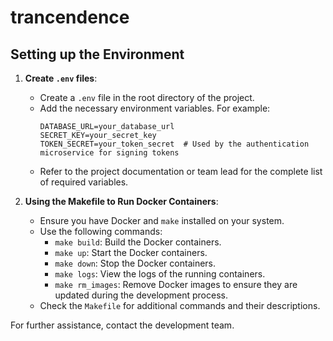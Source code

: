 # trancendence

## Setting up the Environment

1. **Create `.env` files**:
   - Create a `.env` file in the root directory of the project.
   - Add the necessary environment variables. For example:
     ```
     DATABASE_URL=your_database_url
     SECRET_KEY=your_secret_key
     TOKEN_SECRET=your_token_secret  # Used by the authentication microservice for signing tokens
     ```
   - Refer to the project documentation or team lead for the complete list of required variables.

2. **Using the Makefile to Run Docker Containers**:
   - Ensure you have Docker and `make` installed on your system.
   - Use the following commands:
     - `make build`: Build the Docker containers.
     - `make up`: Start the Docker containers.
     - `make down`: Stop the Docker containers.
     - `make logs`: View the logs of the running containers.
     - `make rm_images`: Remove Docker images to ensure they are updated during the development process.
   - Check the `Makefile` for additional commands and their descriptions.

For further assistance, contact the development team.

